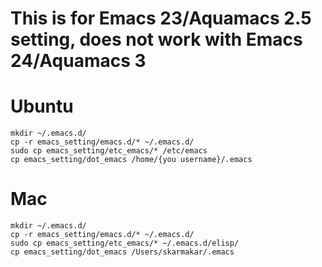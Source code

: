 This is for Emacs 23/Aquamacs 2.5 setting, does not work with Emacs 24/Aquamacs 3
=============

Ubuntu
=============
```
mkdir ~/.emacs.d/
cp -r emacs_setting/emacs.d/* ~/.emacs.d/
sudo cp emacs_setting/etc_emacs/* /etc/emacs
cp emacs_setting/dot_emacs /home/{you username}/.emacs
```

Mac
============
```
mkdir ~/.emacs.d/
cp -r emacs_setting/emacs.d/* ~/.emacs.d/
sudo cp emacs_setting/etc_emacs/* ~/.emacs.d/elisp/
cp emacs_setting/dot_emacs /Users/skarmakar/.emacs
```

